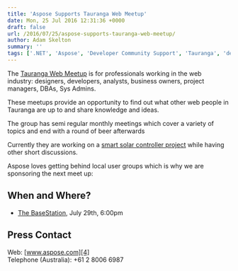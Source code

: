 ```yaml
---
title: 'Aspose Supports Tauranga Web Meetup'
date: Mon, 25 Jul 2016 12:31:36 +0000
draft: false
url: /2016/07/25/aspose-supports-tauranga-web-meetup/
author: Adam Skelton
summary: ''
tags: ['.NET', 'Aspose', 'Developer Community Support', 'Tauranga', 'developers', 'sponsor', 'user groups']
---
```


[](https://blog.aspose.com/wp-content/uploads/sites/2/2016/07/highres_440634499.jpeg)The [Tauranga Web Meetup][1] is for professionals working in the web industry: designers, developers, analysts, business owners, project managers, DBAs, Sys Admins.

These meetups provide an opportunity to find out what other web people in Tauranga are up to and share knowledge and ideas.

The group has semi regular monthly meetings which cover a variety of topics and end with a round of beer afterwards

Currently they are working on a [smart solar controller project][2] while having other short discussions.

Aspose loves getting behind local user groups which is why we are sponsoring the next meet up:

## When and Where?

*   [The BaseStation][3], July 29th, 6:00pm

## Press Contact

Web: [www.aspose.com][4]  
Telephone (Australia): +61 2 8006 6987




[1]: http://www.meetup.com/TaurangaWeb/
[2]: https://github.com/codevelopnz/SmartSolarProject
[3]: https://maps.google.com/maps?f=q&hl=en&q=148+Durham+Street%2C+Tauranga%2C+nz
[4]: http://www.aspose.com/



